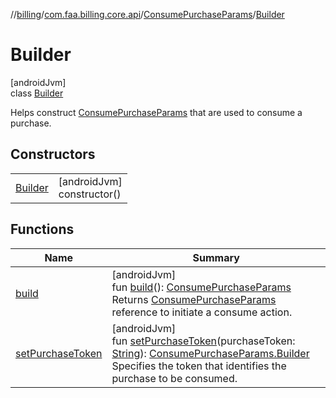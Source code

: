 //[billing](../../../../index.md)/[com.faa.billing.core.api](../../index.md)/[ConsumePurchaseParams](../index.md)/[Builder](index.md)

# Builder

[androidJvm]\
class [Builder](index.md)

Helps construct [ConsumePurchaseParams](../index.md) that are used to consume a purchase.

## Constructors

| | |
|---|---|
| [Builder](-builder.md) | [androidJvm]<br>constructor() |

## Functions

| Name | Summary |
|---|---|
| [build](build.md) | [androidJvm]<br>fun [build](build.md)(): [ConsumePurchaseParams](../index.md)<br>Returns [ConsumePurchaseParams](../index.md) reference to initiate a consume action. |
| [setPurchaseToken](set-purchase-token.md) | [androidJvm]<br>fun [setPurchaseToken](set-purchase-token.md)(purchaseToken: [String](https://kotlinlang.org/api/latest/jvm/stdlib/kotlin/-string/index.html)): [ConsumePurchaseParams.Builder](index.md)<br>Specifies the token that identifies the purchase to be consumed. |
